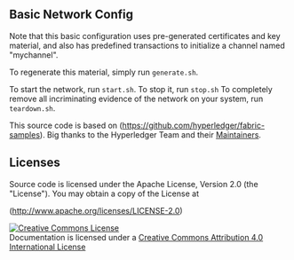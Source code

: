## Basic Network Config

Note that this basic configuration uses pre-generated certificates and
key material, and also has predefined transactions to initialize a 
channel named "mychannel".

To regenerate this material, simply run ``generate.sh``.

To start the network, run ``start.sh``.
To stop it, run ``stop.sh``
To completely remove all incriminating evidence of the network
on your system, run ``teardown.sh``.

This source code is based on (https://github.com/hyperledger/fabric-samples). Big thanks to the Hyperledger Team and their [Maintainers](http://hyperledger-fabric.readthedocs.io/en/latest/MAINTAINERS.html).

## Licenses 

Source code is licensed under the Apache License, Version 2.0 (the "License"). You may obtain a copy of the License at

(http://www.apache.org/licenses/LICENSE-2.0)


<a rel="license" href="http://creativecommons.org/licenses/by/4.0/"><img alt="Creative Commons License" style="border-width:0" src="https://i.creativecommons.org/l/by/4.0/88x31.png" /></a><br />Documentation is licensed under a <a rel="license" href="http://creativecommons.org/licenses/by/4.0/">Creative Commons Attribution 4.0 International License</a>


